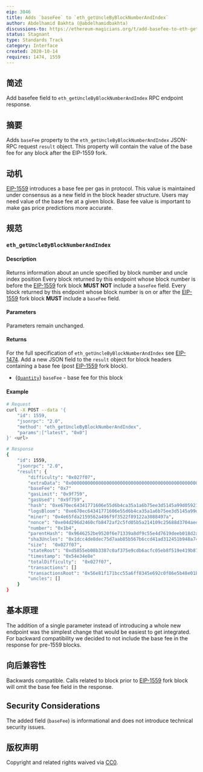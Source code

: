 ```yaml
---
eip: 3046
title: Adds `baseFee` to `eth_getUncleByBlockNumberAndIndex`
author: Abdelhamid Bakhta (@abdelhamidbakhta)
discussions-to: https://ethereum-magicians.org/t/add-basefee-to-eth-getunclebyblocknumberandindex/4830
status: Stagnant
type: Standards Track
category: Interface
created: 2020-10-14
requires: 1474, 1559
---
```


## 简述
Add basefee field to `eth_getUncleByBlockNumberAndIndex` RPC endpoint response.

## 摘要
Adds `baseFee` property to the `eth_getUncleByBlockNumberAndIndex` JSON-RPC request `result` object.  This property will contain the value of the base fee for any block after the EIP-1559 fork.

## 动机
[EIP-1559](./eip-1559.md) introduces a base fee per gas in protocol. This value is maintained under consensus as a new field in the block header structure. Users may need value of the base fee at a given block. Base fee value is important to make gas price predictions more accurate.

## 规范

### `eth_getUncleByBlockNumberAndIndex`

#### Description

Returns information about an uncle specified by block number and uncle index position Every block returned by this endpoint whose block number is before the [EIP-1559](./eip-1559.md) fork block **MUST NOT** include a `baseFee` field. Every block returned by this endpoint whose block number is on or after the [EIP-1559](./eip-1559.md) fork block **MUST** include a `baseFee` field.

#### Parameters

Parameters remain unchanged.

#### Returns
For the full specification of `eth_getUncleByBlockNumberAndIndex` see [EIP-1474](./eip-1474.md). Add a new JSON field to the `result` object for block headers containing a base fee (post [EIP-1559](./eip-1559.md) fork block).

- {[`Quantity`](./eip-1474.md#quantity)} `baseFee` - base fee for this block

#### Example

```sh
# Request
curl -X POST --data '{
    "id": 1559,
    "jsonrpc": "2.0",
    "method": "eth_getUncleByBlockNumberAndIndex",
    "params":["latest", "0x0"]
}' <url>

# Response
{
    "id": 1559,
    "jsonrpc": "2.0",
    "result": {
        "difficulty": "0x027f07",
        "extraData": "0x0000000000000000000000000000000000000000000000000000000000000000",
        "baseFee": "0x7"
        "gasLimit": "0x9f759",
        "gasUsed": "0x9f759",
        "hash": "0xe670ec64341771606e55d6b4ca35a1a6b75ee3d5145a99d05921026d1527331",
        "logsBloom": "0xe670ec64341771606e55d6b4ca35a1a6b75ee3d5145a99d05921026d1527331",
        "miner": "0x4e65fda2159562a496f9f3522f89122a3088497a",
        "nonce": "0xe04d296d2460cfb8472af2c5fd05b5a214109c25688d3704aed5484f9a7792f2",
        "number": "0x1b4",
        "parentHash": "0x9646252be9520f6e71339a8df9c55e4d7619deeb018d2a3f2d21fc165dde5eb5",
        "sha3Uncles": "0x1dcc4de8dec75d7aab85b567b6ccd41ad312451b948a7413f0a142fd40d49347",
        "size":  "0x027f07",
        "stateRoot": "0xd5855eb08b3387c0af375e9cdb6acfc05eb8f519e419b874b6ff2ffda7ed1dff",
        "timestamp": "0x54e34e8e"
        "totalDifficulty":  "0x027f07",
        "transactions": []
        "transactionsRoot": "0x56e81f171bcc55a6ff8345e692c0f86e5b48e01b996cadc001622fb5e363b421",
        "uncles": []
    }
}
```

## 基本原理
The addition of a single parameter instead of introducing a whole new endpoint was the simplest change that would be easiest to get integrated. For backward compatibility we decided to not include the base fee in the response for pre-1559 blocks.

## 向后兼容性
Backwards compatible. Calls related to block prior to [EIP-1559](./eip-1559.md) fork block will omit the base fee field in the response.

## Security Considerations
The added field (`baseFee`) is informational and does not introduce technical security issues.

## 版权声明
Copyright and related rights waived via [CC0](../LICENSE.md).
